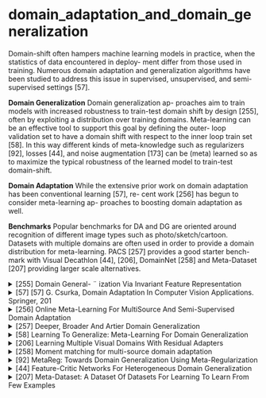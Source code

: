 # domain_adaptation_and_domain_generalization
Domain-shift often hampers machine learning models in
practice, when the statistics of data encountered in deploy- ment differ from those used in training. Numerous domain adaptation and generalization algorithms have been studied to address this issue in supervised, unsupervised, and semi- supervised settings [57].

**Domain Generalization**
Domain generalization ap-
proaches aim to train models with increased robustness to train-test domain shift by design [255], often by exploiting a distribution over training domains. Meta-learning can be an effective tool to support this goal by defining the outer- loop validation set to have a domain shift with respect to the inner loop train set [58]. In this way different kinds of meta-knowledge such as regularizers [92], losses [44], and noise augmentation [173] can be (meta) learned so as to maximize the typical robustness of the learned model to train-test domain-shift.

**Domain Adaptation** While the extensive prior work on domain adaptation has been conventional learning [57], re- cent work [256] has begun to consider meta-learning ap- proaches to boosting domain adaptation as well.

**Benchmarks** Popular benchmarks for DA and DG are oriented around recognition of different image types such as photo/sketch/cartoon. Datasets with multiple domains are often used in order to provide a domain distribution for meta-learning. PACS [257] provides a good starter bench- mark with Visual Decathlon [44], [206], DomainNet [258] and Meta-Dataset [207] providing larger scale alternatives.
<!-- REFERENCE -->


<details>
<summary>[255] Domain General- ¨ ization Via Invariant Feature Representation</summary>
<br>
<!-- (domain_general_ization_via_invariant_feature_representation.md) -->

# domain_general_ization_via_invariant_feature_representation.md

<!-- REFERENCE -->


[Domain General- ¨ ization Via Invariant Feature Representation](../papers/domain_general_ization_via_invariant_feature_representation.md)

</details>



<details>
<summary>[57] [57] G. Csurka, Domain Adaptation In Computer Vision Applications. Springer, 201</summary>
<br>
<!-- (domain_adaptation_in_computer_vision_applications.md) -->

# domain_adaptation_in_computer_vision_applications.md

<!-- REFERENCE -->


[[57] G. Csurka, Domain Adaptation In Computer Vision Applications. Springer, 201](../papers/domain_adaptation_in_computer_vision_applications.md)

</details>



<details>
<summary>[256] Online Meta-Learning For MultiSource And Semi-Supervised Domain Adaptation</summary>
<br>
<!-- (online_meta_learning_for_multisource_and_semi_supervised_domain_adaptation.md) -->

# online_meta_learning_for_multisource_and_semi_supervised_domain_adaptation.md

<!-- REFERENCE -->


[Online Meta-Learning For MultiSource And Semi-Supervised Domain Adaptation](../papers/online_meta_learning_for_multisource_and_semi_supervised_domain_adaptation.md)

</details>



<details>
<summary>[257] Deeper, Broader And Artier Domain Generalization</summary>
<br>
<!-- (deeper_broader_and_artier_domain_generalization.md) -->

# deeper_broader_and_artier_domain_generalization.md

<!-- REFERENCE -->


[Deeper, Broader And Artier Domain Generalization](../papers/deeper_broader_and_artier_domain_generalization.md)

</details>



<details>
<summary>[58] Learning To Generalize: Meta-Learning For Domain Generalization</summary>
<br>
<!-- (learning_to_generalize_meta_learning_for_domain_generalization.md) -->

# learning_to_generalize_meta_learning_for_domain_generalization.md
## What?
Apply meta learning method (MAML) for Domain Generalization problem
## Why?
- Reduce number of parameters and does not require training with high computation cost as previous methods:
    - The simplest approach is to train a model for each source domain. When a testing do-built on three main strategies. The simplest approach is to train a model for each source domain. When a testing do- main comes, estimate the most relevant source domain and train a model for each source domain. When a testing do- main comes, estimate the most relevant source domain and use that classifier (Xu et al. 2014). A second approach is main comes, estimate the most relevant source domain and use that classifier (Xu et al. 2014). A second approach is to presume that any
    - A second approach is to presume that any domain is composed of an underlying globally shared factor and a domain specific component. By factoring out the domain specific and domain-agnostic component during training on source domains, the domain- agnostic component can be extracted and transferred as a model that is likely to work on a new source domain
    
## How?
- Apply MAML directly to Domain Generalization
![alt text](../images/mldg.png)
## Results? (What did they find?)
- Achieve better results compare to previous methods
- Model-agnostic
- Can be applied both supervised learning and reinforcement learning
- Scale well with number of domains

## Ideas to improve?
- Try to apply another variations of MAML to the Domain Generalization problem.
<!-- REFERENCE -->


[Learning To Generalize: Meta-Learning For Domain Generalization](../papers/learning_to_generalize_meta_learning_for_domain_generalization.md)

</details>



<details>
<summary>[206] Learning Multiple Visual Domains With Residual Adapters</summary>
<br>
<!-- (learning_multiple_visual_domains_with_residual_adapters.md) -->

# learning_multiple_visual_domains_with_residual_adapters.md

<!-- REFERENCE -->


[Learning Multiple Visual Domains With Residual Adapters](../papers/learning_multiple_visual_domains_with_residual_adapters.md)

</details>



<details>
<summary>[258] Moment matching for multi-source domain adaptation</summary>
<br>
<!-- (moment_matching_for_multi_source_domain_adaptation.md) -->

# moment_matching_for_multi_source_domain_adaptation.md

<!-- REFERENCE -->


[Moment matching for multi-source domain adaptation](../papers/moment_matching_for_multi_source_domain_adaptation.md)

</details>



<details>
<summary>[92] MetaReg: Towards Domain Generalization Using Meta-Regularization</summary>
<br>
<!-- (metareg_towards_domain_generalization_using_meta_regularization.md) -->

# metareg_towards_domain_generalization_using_meta_regularization.md

<!-- REFERENCE -->


[MetaReg: Towards Domain Generalization Using Meta-Regularization](../papers/metareg_towards_domain_generalization_using_meta_regularization.md)

</details>



<details>
<summary>[44] Feature-Critic Networks For Heterogeneous Domain Generalization</summary>
<br>
<!-- (feature_critic_networks_for_heterogeneous_domain_generalization.md) -->

# feature_critic_networks_for_heterogeneous_domain_generalization.md

<!-- REFERENCE -->


[Feature-Critic Networks For Heterogeneous Domain Generalization](../papers/feature_critic_networks_for_heterogeneous_domain_generalization.md)

</details>



<details>
<summary>[207] Meta-Dataset: A Dataset Of Datasets For Learning To Learn From Few Examples</summary>
<br>
<!-- (meta_dataset_a_dataset_of_datasets_for_learning_to_learn_from_few_examples.md) -->

# meta_dataset_a_dataset_of_datasets_for_learning_to_learn_from_few_examples.md

<!-- REFERENCE -->


[Meta-Dataset: A Dataset Of Datasets For Learning To Learn From Few Examples](../papers/meta_dataset_a_dataset_of_datasets_for_learning_to_learn_from_few_examples.md)

</details>

